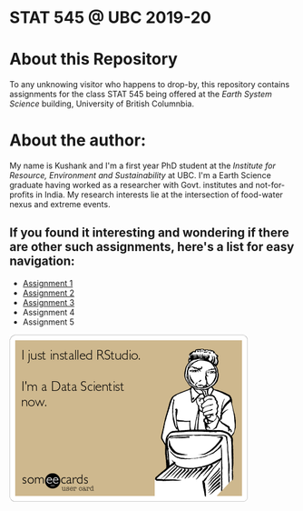 # STAT 545 @ UBC 2019-20

# __About this Repository__
To any unknowing visitor who happens to drop-by, this repository contains assignments for the class STAT 545 being offered at the _Earth System Science_ building, University of British Columnbia. 

# __About the author__:
My name is Kushank and I'm a first year PhD student at the _Institute for Resource, Environment and Sustainability_ at UBC. I'm a Earth Science graduate having worked as a researcher with Govt. institutes and not-for-profits in India. My research interests lie at the intersection of food-water nexus and extreme events. 


## If you found it interesting and wondering if there are other such assignments, here's a list for easy navigation:

* [Assignment 1](https://github.com/STAT545-UBC-hw-2019-20/stat545-hw-kushankb) 
* [Assignment 2](https://stat545-ubc-hw-2019-20.github.io/stat545-hw-kushankb/HW02/hw02.html)
* [Assignment 3](https://stat545-ubc-hw-2019-20.github.io/stat545-hw-kushankb/HW03/hw03.html)
* Assignment 4
* Assignment 5

![Are you a data scientist?](datascience.png)
